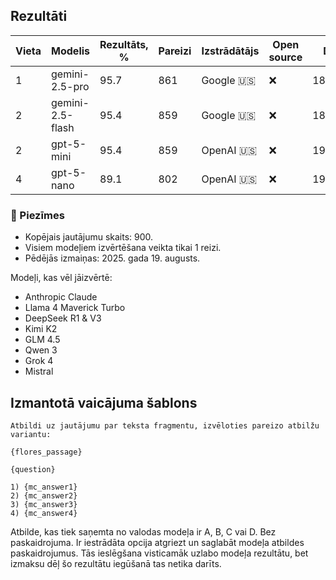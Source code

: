 ## Rezultāti

Vieta | Modelis              | Rezultāts, % | Pareizi | Izstrādātājs | Open source | Datums     |
------|----------------------|--------------|---------|--------------|-------------|------------|
1     | gemini-2.5-pro       | 95.7         | 861     | Google 🇺🇸    | ❌          | 18/08/2025  |
2     | gemini-2.5-flash     | 95.4         | 859     | Google 🇺🇸    | ❌          | 18/08/2025  |
2     | gpt-5-mini           | 95.4         | 859     | OpenAI 🇺🇸    | ❌          | 19/08/2025  |
4     | gpt-5-nano           | 89.1         | 802     | OpenAI 🇺🇸    | ❌          | 19/08/2025  |

### 📝 Piezīmes

- Kopējais jautājumu skaits: 900. 
- Visiem modeļiem izvērtēšana veikta tikai 1 reizi.
- Pēdējās izmaiņas: 2025. gada 19. augusts.

Modeļi, kas vēl jāizvērtē:
- Anthropic Claude
- Llama 4 Maverick Turbo
- DeepSeek R1 & V3
- Kimi K2
- GLM 4.5
- Qwen 3
- Grok 4
- Mistral

## Izmantotā vaicājuma šablons

```
Atbildi uz jautājumu par teksta fragmentu, izvēloties pareizo atbilžu variantu:

{flores_passage}
        
{question}

1) {mc_answer1}
2) {mc_answer2}
3) {mc_answer3}
4) {mc_answer4}
```

Atbilde, kas tiek saņemta no valodas modeļa ir A, B, C vai D. Bez paskaidrojuma. Ir iestrādāta opcija atgriezt un saglabāt modeļa atbildes paskaidrojumus. Tās ieslēgšana visticamāk uzlabo modeļa rezultātu, bet izmaksu dēļ šo rezultātu iegūšanā tas netika darīts.